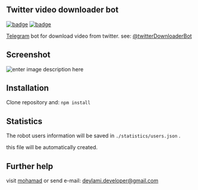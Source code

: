 ## Twitter video downloader bot

[![badge](https://img.shields.io/badge/version-1.0.0-40a8e8.svg)](https://github.com/imohamad/twitter-downloader-telegram-bot/releases) [![badge](https://img.shields.io/badge/license-MIT-yellow.svg)](https://github.com/imohamad/twitter-downloader-telegram-bot/blob/master/LICENSE) 

[Telegram](https://telegram.org/) bot for download video from twitter.
see: [@twitterDownloaderBot](https://t.me/twitterDownloaderBot)

## Screenshot
![enter image description here](https://dl.dropboxusercontent.com/s/5gjfos78vo0mr1b/shot-1.jpg)

## Installation
Clone repository and:
`npm install`

## Statistics
The robot users information will be saved in  `./statistics/users.json` .

this file will be automatically created.

## Further help
visit [mohamad](http://mohamad.js.org) or send e-mail: [deylami.developer@gmail.com](mailto:deylami.developer@gmail.com)
